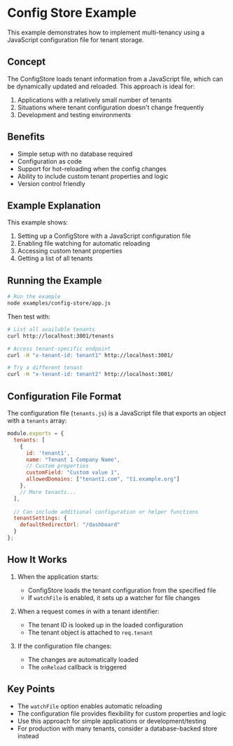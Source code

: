 # Config Store Example

This example demonstrates how to implement multi-tenancy using a JavaScript configuration file for tenant storage.

## Concept

The ConfigStore loads tenant information from a JavaScript file, which can be dynamically updated and reloaded. This approach is ideal for:

1. Applications with a relatively small number of tenants
2. Situations where tenant configuration doesn't change frequently
3. Development and testing environments

## Benefits

- Simple setup with no database required
- Configuration as code
- Support for hot-reloading when the config changes
- Ability to include custom tenant properties and logic
- Version control friendly

## Example Explanation

This example shows:

1. Setting up a ConfigStore with a JavaScript configuration file
2. Enabling file watching for automatic reloading
3. Accessing custom tenant properties
4. Getting a list of all tenants

## Running the Example

```bash
# Run the example
node examples/config-store/app.js
```

Then test with:

```bash
# List all available tenants
curl http://localhost:3001/tenants

# Access tenant-specific endpoint
curl -H "x-tenant-id: tenant1" http://localhost:3001/

# Try a different tenant
curl -H "x-tenant-id: tenant2" http://localhost:3001/
```

## Configuration File Format

The configuration file (`tenants.js`) is a JavaScript file that exports an object with a `tenants` array:

```javascript
module.exports = {
  tenants: [
    {
      id: 'tenant1',
      name: "Tenant 1 Company Name",
      // Custom properties
      customField: "Custom value 1",
      allowedDomains: ["tenant1.com", "t1.example.org"]
    },
    // More tenants...
  ],
  
  // Can include additional configuration or helper functions
  tenantSettings: {
    defaultRedirectUrl: "/dashboard"
  }
};
```

## How It Works

1. When the application starts:
   - ConfigStore loads the tenant configuration from the specified file
   - If `watchFile` is enabled, it sets up a watcher for file changes

2. When a request comes in with a tenant identifier:
   - The tenant ID is looked up in the loaded configuration
   - The tenant object is attached to `req.tenant`

3. If the configuration file changes:
   - The changes are automatically loaded
   - The `onReload` callback is triggered

## Key Points

- The `watchFile` option enables automatic reloading
- The configuration file provides flexibility for custom properties and logic
- Use this approach for simple applications or development/testing
- For production with many tenants, consider a database-backed store instead
